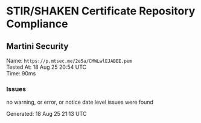 # STIR/SHAKEN Certificate Repository Compliance

## Martini Security

Name: `https://p.mtsec.me/2e5a/CMWLwlEJABEE.pem`\
Tested At: 18 Aug 25 20:54 UTC\
Time: 90ms

### Issues

no warning, or error, or notice date level issues were found

Generated: 18 Aug 25 21:13 UTC